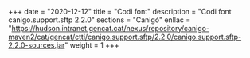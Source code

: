+++
date        = "2020-12-12"
title       = "Codi font"
description = "Codi font canigo.support.sftp 2.2.0"
sections    = "Canigó"
enllac		= "https://hudson.intranet.gencat.cat/nexus/repository/canigo-maven2/cat/gencat/ctti/canigo.support.sftp/2.2.0/canigo.support.sftp-2.2.0-sources.jar"
weight		= 1
+++

